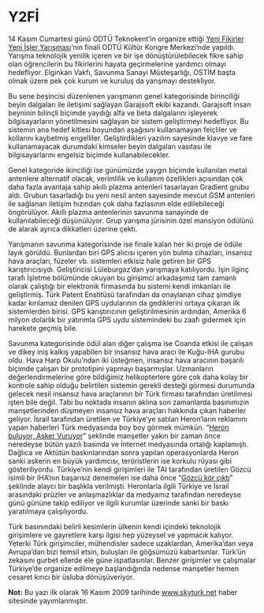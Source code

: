# Y2Fİ

14 Kasım Cumartesi günü ODTÜ Teknokent’in organize ettiği 
[Yeni Fikirler Yeni İşler Yarışması](http://yfyi.odtuteknokent.com.tr/)‘nın finali ODTÜ Kültür Kongre 
Merkezi’nde yapıldı. Yarışma teknolojik yenilik içeren ve bir işe dönüştürülebilecek fikre sahip olan öğrencilerin bu 
fikirlerini hayata geçirmelerine yardımcı olmayı hedefliyor. Elginkan Vakfı, Savunma Sanayi Müsteşarlığı, OSTİM başta 
olmak üzere pek çok kurum ve kuruluş da yarışmayı destekliyor.

Bu sene beşincisi düzenlenen yarışmanın genel kategorisinde birinciliği beyin dalgaları ile iletişimi sağlayan Garajsoft 
ekibi kazandı. Garajsoft insan beyninin bilinçli biçimde yaydığı alfa ve beta dalgalarını işleyerek bilgisayarların 
yönetilmesini sağlayan bir sistem geliştirmeyi hedefliyor. Bu sistemin ana hedef kitlesi boyundan aşağısını kullanamayan 
felçliler ve kollarını kaybetmiş engelliler. Geliştirdikleri yazılım sayesinde klavye ve fare kullanamayacak durumdaki 
kimseler beyin dalgaları vasıtası ile bilgisayarlarını engelsiz biçimde kullanabilecekler.

Genel kategoride ikinciliği ise günümüzde yaygın biçimde kullanılan metal antenlere alternatif olacak, verimlilik ve 
kullanım özellikleri açısından çok daha fazla avantaja sahip akıllı plazma antenleri tasarlayan Gradient grubu aldı. 
Grubun tasarladığı bu yeni nesil anten sayesinde mevcut GSM antenleri ile sağlanan iletişim hızından çok daha fazlasının 
elde edilebileceği öngörülüyor. Akıllı plazma antenlerinin savunma sanayinde de kullanılabileceği düşünülüyor. Grup 
yarışma jürisinin özel mansiyon ödülünü de alarak ayrıca dikkatleri üzerine çekti.

Yarışmanın savunma kategorisinde ise finale kalan her iki proje de ödüle layık görüldü. Bunlardan biri GPS alıcısı içeren 
yön bulma cihazları, insansız hava araçları, füzeler vb. sistemleri etkisiz hale getiren bir GPS karıştırıcısıydı. 
Geliştiricisi Lüleburgaz’dan yarışmaya katılıyordu. İşin ilginç tarafı İşletme bölümünde okuyan bu girişimci arkadaşımız 
tam zamanlı olarak çalıştığı bir elektronik firmasında bu sistemi kendi imkanları ile geliştirmiş. Türk Patent Enstitüsü 
tarafından da onaylanan cihaz şimdiye kadar kırılamaz denilen GPS uydularının da gediklerini ortaya çıkaran ilk 
sistemlerden birisi. GPS karıştırıcının geliştirilmesinin ardından, Amerika 6 milyon dolarlık bir yatırımla GPS uydu 
sistemindeki bu zaafı gidermek için harekete geçmiş bile.

Savunma kategorisinde ödül alan diğer çalışma ise Coanda etkisi ile çalışan ve dikey iniş kalkış yapabilen bir insansız 
hava aracı ile Kuğu-IHA gurubu oldu. Hava Harp Okulu’ndan iki üsteğmen, insansız hava aracının başarılı biçimde çalışan 
bir prototipini yapmayı başarmışlar. Uzmanların değerlendirmelerine göre bildiğimiz helikopterlere göre çok daha kolay 
bir kontrole sahip olduğu belirtilen sistemin gerekli desteği görmesi durumunda gelecek nesil insansız hava araçlarının 
bir Türk firması tarafından üretilmesi işten bile değil. Tabi bu noktada insanın aklına son zamanlarda basınımızın 
manşetlerinden düşmeyen insansız hava araçları hakkında çıkan haberler geliyor. İsrail tarafından üretilen ve Türkiye’ye 
satılan Heron’ların reklamını yapan haberleri Türk medyasında boy boy görmek mümkün. 
“[Heron buluyor, Asker Vuruyor](http://www.showhaber.com/57623/manset/heron-font-colorff0000buluyorfont-asker-font-colorff0000vuruyorfont.html)” 
şeklinde manşetler yakın bir zaman önce neredeyse bütün yazılı basında ve İnternet medyasında ortalığı kaplamıştı. 
Dağlıca ve Aktütün baskınlarından sonra yapılan operasyonlarda Heron sanki askerin en büyük yardımcısı, teröristlerin ise 
korkulu rüyası gibi gösteriliyordu. Türkiye’nin kendi girişimleri ile TAI tarafından üretilen Gözcü isimli bir IHA’nın 
başarısız denemeleri ise daha önce “[Gözcü kör çıktı](http://www.hurriyet.com.tr/gundem/7378326.asp)” şeklinde alaycı 
bir başlıkla verilmişti. Heronlarla ilgili Türkiye ve İsrail arasındaki prüzler ve anlaşmazlıklar da medyamız tarafından 
neredeyse günü gününe takip ediliyor ve ilgili kurumlar üzerinde sanki bir baskı yaratılmaya çalışılıyordu.

Türk basınındaki belirli kesimlerin ülkenin kendi içindeki teknolojik girişimlere ve gayretlere karşı ilgisi hep yüzeysel 
ve yapmacık kalıyor. Yeterki Türk girişimciler, mühendisler sadece uzaklardan, Amerika’dan veya Avrupa’dan bizi temsil 
etsin, buluşları ile göğsümüzü kabartsınlar. Türk’ün zekasını gurbet ellerde ele güne ispatlasınlar. Benzer girişimler ve 
çalışmalar Türkiye’de organize edilmeye başlandığında nedense manşetler hemen cesaret kırıcı bir üsluba dönüşüveriyor.

**Not:** Bu yazı ilk olarak 16 Kasım 2009 tarihinde www.skyturk.net haber sitesinde yayımlanmıştır.

